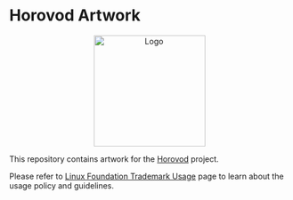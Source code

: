 # Horovod Artwork

<p align="center"><img src="https://github.com/horovod/artwork/raw/master/icon/color/horovod-icon-color.png" alt="Logo" width="200"/></p>

This repository contains artwork for the [Horovod](https://github.com/horovod) project.

Please refer to [Linux Foundation Trademark Usage](https://www.linuxfoundation.org/trademark-usage/) page to learn about the usage policy and guidelines.

